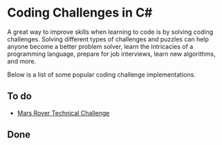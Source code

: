 # Coding Challenges in C#
A great way to improve skills when learning to code is by solving coding challenges. Solving different types of challenges and puzzles can help anyone become a better problem solver, learn the intricacies of a programming language, prepare for job interviews, learn new algorithms, and more.

Below is a list of some popular coding challenge implementations.

## To do
- [Mars Rover Technical Challenge](https://code.google.com/archive/p/marsrovertechchallenge/)

## Done
